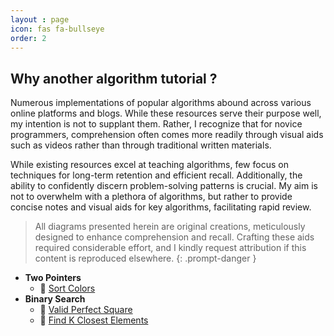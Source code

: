 ```yaml
---
layout : page
icon: fas fa-bullseye 
order: 2
---
```


## Why another algorithm tutorial ?

Numerous implementations of popular algorithms abound across various online platforms and blogs. While these resources serve their purpose well, my intention is not to supplant them. Rather, I recognize that for novice programmers, comprehension often comes more readily through visual aids such as videos rather than through traditional written materials.

While existing resources excel at teaching algorithms, few focus on techniques for long-term retention and efficient recall. Additionally, the ability to confidently discern problem-solving patterns is crucial. My aim is not to overwhelm with a plethora of algorithms, but rather to provide concise notes and visual aids for key algorithms, facilitating rapid review.


> All diagrams presented herein are original creations, meticulously designed to enhance comprehension and recall. Crafting these aids required considerable effort, and I kindly request attribution if this content is reproduced elsewhere.
{: .prompt-danger }

- **Two Pointers**
  - :green_heart: [Sort Colors](two-pointers/sort-colors/)
- **Binary Search**
  - :green_heart: [Valid Perfect Square](two-pointers/valid-erfect-square/)
  - :yellow_heart: [Find K Closest Elements](two-pointers/find-k-closest-elements/)

